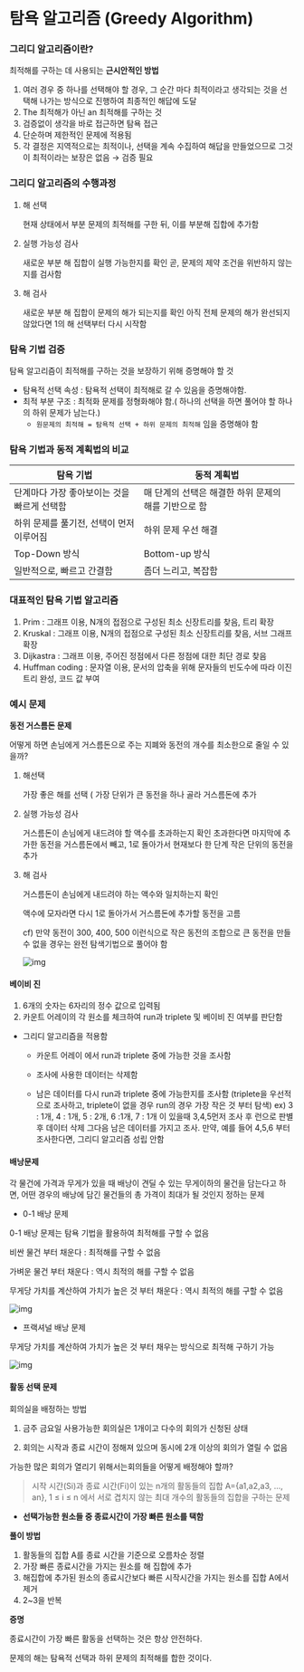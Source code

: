 # 탐욕 알고리즘 (Greedy Algorithm)

### 그리디 알고리즘이란?

최적해를 구하는 데 사용되는 **근시안적인 방법**

1. 여러 경우 중 하나를 선택해야 할 경우, 그 순간 마다 최적이라고 생각되는 것을 선택해 나가는 방식으로 진행하여 최종적인 해답에 도달
2. The 최적해가 아닌 an 최적해를 구하는 것
3. 검증없이 생각을 바로 접근하면 탐욕 접근
4. 단순하며 제한적인 문제에 적용됨
5. 각 결정은 지역적으로는 최적이나, 선택을 계속 수집하여 해답을 만들었으므로 그것이 최적이라는 보장은 없음 → 검증 필요

### 그리디 알고리즘의 수행과정

1. 해 선택

   현재 상태에서 부분 문제의 최적해를 구한 뒤, 이를 부분해 집합에 추가함

2. 실행 가능성 검사

   새로운 부분 해 집합이 실행 가능한지를 확인 곧, 문제의 제약 조건을 위반하지 않는지를 검사함

3. 해 검사

   새로운 부분 해 집합이 문제의 해가 되는지를 확인 아직 전체 문제의 해가 완선되지 않았다면 1의 해 선택부터 다시 시작함

### 탐욕 기법 검증

탐욕 알고리즘이 최적해를 구하는 것을 보장하기 위해 증명해야 할 것

- 탐욕적 선택 속성 : 탐욕적 선택이 최적해로 갈 수 있음을 증명해야함.
- 최적 부분 구조 : 최적화 문제를 정형화해야 함.( 하나의 선택을 하면 풀어야 할 하나의 하위 문제가 남는다.)
  - `원문제의 최적해 = 탐욕적 선택 + 하위 문제의 최적해` 임을 증명해야 함 



### 탐욕 기법과 동적 계획법의 비교

| 탐욕 기법                                   | 동적 계획법                                          |
| ------------------------------------------- | ---------------------------------------------------- |
| 단계마다 가장 좋아보이는 것을 빠르게 선택함 | 매 단계의 선택은 해결한 하위 문제의 해를 기반으로 함 |
| 하위 문제를 풀기전, 선택이 먼저 이루어짐    | 하위 문제 우선 해결                                  |
| Top-Down 방식                               | Bottom-up 방식                                       |
| 일반적으로, 빠르고 간결함                   | 좀더 느리고, 복잡함                                  |



### 대표적인 탐욕 기법 알고리즘

1. Prim : 그래프 이용, N개의 접점으로 구성된 최소 신장트리를 찾음, 트리 확장
2. Kruskal : 그래프 이용, N개의 접점으로 구성된 최소 신장트리를 찾음, 서브 그래프 확장 
3. Dijkastra : 그래프 이용, 주어진 정점에서 다른 정점에 대한 최단 경로 찾음
4. Huffman coding : 문자열 이용, 문서의 압축을 위해 문자들의 빈도수에 따라 이진 트리 완성, 코드 값 부여



### 예시 문제

**동전 거스름돈 문제**

어떻게 하면 손님에게 거스름돈으로 주는 지폐와 동전의 개수를 최소한으로 줄일 수 있을까?

1. 해선택

   가장 좋은 해를 선택 ( 가장 단위가 큰 동전을 하나 골라 거스름돈에 추가

2. 실행 가능성 검사

   거스름돈이 손님에게 내드려야 할 액수를 초과하는지 확인 초과한다면 마지막에 추가한 동전을 거스름돈에서 빼고, 1로 돌아가서 현재보다 한 단계 작은 단위의 동전을 추가

3. 해 검사

   거스름돈이 손님에게 내드려야 하는 액수와 일치하는지 확인

   액수에 모자라면 다시 1로 돌아가서 거스름돈에 추가할 동전을 고름
   
   cf) 만약 동전이 300, 400, 500 이런식으로 작은 동전의 조합으로 큰 동전을 만들 수 없을 경우는 완전 탐색기법으로 풀어야 함
   
   ![img](https://www.notion.so/image/https%3A%2F%2Fs3-us-west-2.amazonaws.com%2Fsecure.notion-static.com%2F43e72d13-9f9a-474a-9dba-83cbdf4e07b6%2FUntitled.png?table=block&id=2ee1c043-fad5-4be9-b7cb-f18490403e38&width=1210&cache=v2)
   
   

#### **베이비 진**

1. 6개의 숫자는 6자리의 정수 값으로 입력됨
2. 카운트 어레이의 각 원소를 체크하여 run과 triplete 및 베이비 진 여부를 판단함

- 그리디 알고리즘을 적용함

  - 카운트 어레이 에서 run과 triplete 중에 가능한 것을 조사함

  - 조사에 사용한 데이터는 삭제함

  - 남은 데이터를 다시 run과 triplete 중에 가능한지를 조사함 (triplete을 우선적으로 조사하고, triplete이 없을 경우 run의 경우 가장 작은 것 부터 탐색)
    ex) 3 : 1개, 4 : 1개, 5 : 2개, 6 :1개, 7 : 1개 이 있을때 3,4,5먼저 조사 후 런으로 판별 후 데이터 삭제
    그다음 남은 데이터를 가지고 조사. 만약, 예를 들어 4,5,6 부터 조사한다면, 그리디 알고리즘 성립 안함 



#### **배낭문제**

각 물건에 가격과 무게가 있을 때 배낭이 견딜 수 있는 무게이하의 물건을 담는다고 하면, 어떤 경우의 배낭에 담긴 물건들의 총 가격이 최대가 될 것인지 정하는 문제

- 0-1 배낭 문제

 0-1 배낭 문제는 탐욕 기법을 활용하여 최적해를 구할 수 없음

비싼 물건 부터 채운다 : 최적해를 구할 수 없음

가벼운 물건 부터 채운다 : 역시 최적의 해를 구할 수 없음

무게당 가치를 계산하여 가치가 높은 것 부터 채운다 : 역시 최적의 해를 구할 수 없음

![img](https://www.notion.so/image/https%3A%2F%2Fs3-us-west-2.amazonaws.com%2Fsecure.notion-static.com%2F6346a283-5139-4374-ab1d-482bff409cab%2FUntitled.png?table=block&id=45937014-fca4-4a02-bcaf-a02fa5b7df16&width=1860&cache=v2)

- 프랙셔널 배낭 문제

무게당 가치를 계산하여 가치가 높은 것 부터 채우는 방식으로 최적해 구하기 가능

![img](https://www.notion.so/image/https%3A%2F%2Fs3-us-west-2.amazonaws.com%2Fsecure.notion-static.com%2F46667985-585e-4b4b-befe-435764a7cc99%2FUntitled.png?table=block&id=c1ca88f4-20a4-4111-b126-a69e8030b811&width=1790&cache=v2)



#### 활동 선택 문제

회의실을 배정하는 방법

1. 금주 금요일 사용가능한 회의실은 1개이고 다수의 회의가 신청된 상태

2. 회의는 시작과 종료 시간이 정해져 있으며 동시에 2개 이상의 회의가 열릴 수 없음

가능한 많은 회의가 열리기 위해서는회의들을 어떻게 배정해야 할까?

> 시작 시간(Si)과 종료 시간(Fi)이 있는 n개의 활동들의 집합 A={a1,a2,a3, ..., an}, 1 ≤ i ≤ n 에서 서로 겹치지 않는 최대 개수의 활동들의 집합을 구하는 문제

- **선택가능한 원소들 중 종료시간이 가장 빠른 원소를 택함**

**풀이 방법**

1. 활동들의 집합 A를 종료 시간을 기준으로 오름차순 정렬
2. 가장 빠른 종료시간을 가지는 원소를 해 집합에 추가
3. 해집합에 추가된 원소의 종료시간보다 빠른 시작시간을 가지는 원소를 집합 A에서 제거
4. 2~3을 반복

**증명**

종료시간이 가장 빠른 활동을 선택하는 것은 항상 안전하다.

문제의 해는 탐욕적 선택과 하위 문제의 최적해를 합한 것이다.